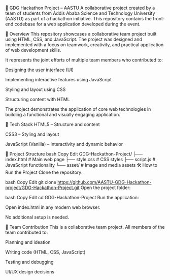 🚀 GDG Hackathon Project – AASTU
A collaborative project created by a team of students from Addis Ababa Science and Technology University (AASTU) as part of a hackathon initiative. This repository contains the front-end codebase for a web application developed during the event.

📌 Overview
This repository showcases a collaborative team project built using HTML, CSS, and JavaScript. The project was designed and implemented with a focus on teamwork, creativity, and practical application of web development skills.

It represents the joint efforts of multiple team members who contributed to:

Designing the user interface (UI)

Implementing interactive features using JavaScript

Styling and layout using CSS

Structuring content with HTML

The project demonstrates the application of core web technologies in building a functional and visually engaging application.

🧱 Tech Stack
HTML5 – Structure and content

CSS3 – Styling and layout

JavaScript (Vanilla) – Interactivity and dynamic behavior

📁 Project Structure
bash
Copy
Edit
GDG-Hackathon-Project/
├── index.html         # Main web page
├── style.css          # CSS styles
├── script.js          # JavaScript functionality
└── asset/             # Image and media assets
🛠️ How to Run the Project
Clone the repository:

bash
Copy
Edit
git clone https://github.com/AASTU-GDG-Hackathon-project/GDG-Hackathon-Project.git
Open the project folder:

bash
Copy
Edit
cd GDG-Hackathon-Project
Run the application:

Open index.html in any modern web browser.

No additional setup is needed.

👥 Team Contribution
This is a collaborative team project. All members of the team contributed to:

Planning and ideation

Writing code (HTML, CSS, JavaScript)

Testing and debugging

UI/UX design decisions
